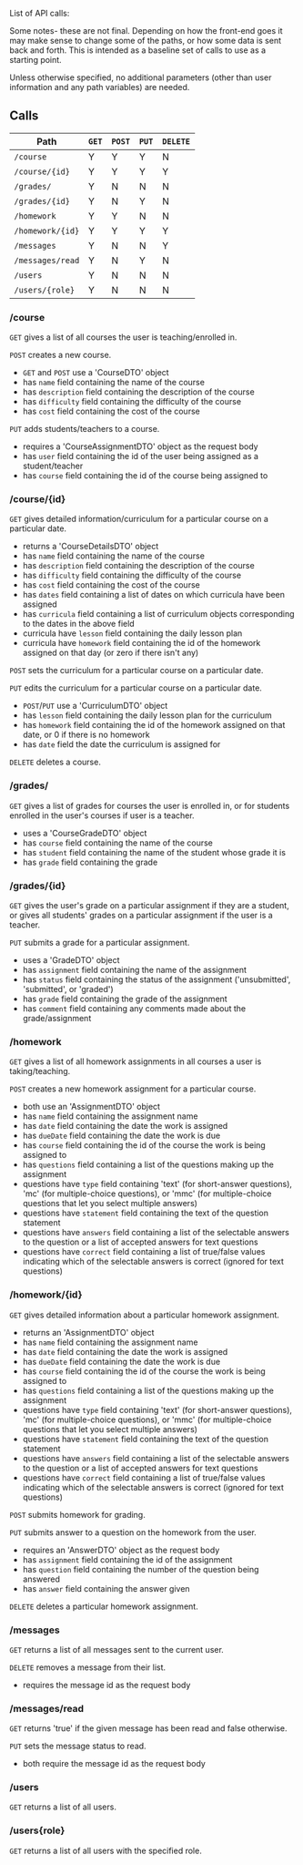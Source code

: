 List of API calls:

Some notes- these are not final. Depending on how the front-end goes it may
make sense to change some of the paths, or how some data is sent back and forth.
This is intended as a baseline set of calls to use as a starting point.

Unless otherwise specified, no additional parameters (other than user information and
any path variables) are needed.

## Calls

| Path | `GET` | `POST` | `PUT` | `DELETE` |
| -------- | ---- | ---- | ---- | ------ |
| `/course` | Y | Y | Y | N |
| `/course/{id}` | Y | Y | Y | Y |
| `/grades/` | Y | N | N | N |
| `/grades/{id}` | Y | N | Y | N |
| `/homework` | Y | Y | N | N |
| `/homework/{id}` | Y | Y | Y | Y |
| `/messages` | Y | N | N | Y |
| `/messages/read` | Y | N | Y | N |
| `/users` | Y | N | N | N |
| `/users/{role}` | Y | N | N | N |


### /course

`GET` gives a list of all courses the user is teaching/enrolled in.

`POST` creates a new course.

* `GET` and `POST` use a 'CourseDTO' object
 * has `name` field containing the name of the course
 * has `description` field containing the description of the course
 * has `difficulty` field containing the difficulty of the course
 * has `cost` field containing the cost of the course

`PUT` adds students/teachers to a course.

* requires a 'CourseAssignmentDTO' object as the request body
 * has `user` field containing the id of the user being assigned as a student/teacher
 * has `course` field containing the id of the course being assigned to

### /course/\{id\}

`GET` gives detailed information/curriculum for a particular course on a particular date.

* returns a 'CourseDetailsDTO' object
 * has `name` field containing the name of the course
 * has `description` field containing the description of the course
 * has `difficulty` field containing the difficulty of the course
 * has `cost` field containing the cost of the course
 * has `dates` field containing a list of dates on which curricula have been assigned
 * has `curricula` field containing a list of curriculum objects corresponding to the dates in the above field
  * curricula have `lesson` field containing the daily lesson plan
  * curricula have `homework` field containing the id of the homework assigned on that day (or zero if there isn't any)

`POST` sets the curriculum for a particular course on a particular date.

`PUT` edits the curriculum for a particular course on a particular date.

* `POST`/`PUT` use a 'CurriculumDTO' object
 * has `lesson` field containing the daily lesson plan for the curriculum
 * has `homework` field containing the id of the homework assigned on that date, or 0 if there is no homework
 * has `date` field the date the curriculum is assigned for

`DELETE` deletes a course.

### /grades/

`GET` gives a list of grades for courses the user is enrolled in, or for students enrolled in the user's courses if user is a teacher.

* uses a 'CourseGradeDTO' object
 * has `course` field containing the name of the course
 * has `student` field containing the name of the student whose grade it is
 * has `grade` field containing the grade

### /grades/\{id\}

`GET` gives the user's grade on a particular assignment if they are a student, or gives all students' grades on a particular assignment if the user is a teacher.

`PUT` submits a grade for a particular assignment.

* uses a 'GradeDTO' object
 * has `assignment` field containing the name of the assignment
 * has `status` field containing the status of the assignment ('unsubmitted', 'submitted', or 'graded')
 * has `grade` field containing the grade of the assignment
 * has `comment` field containing any comments made about the grade/assignment

### /homework

`GET` gives a list of all homework assignments in all courses a user is taking/teaching.

`POST` creates a new homework assignment for a particular course.

* both use an 'AssignmentDTO' object
 * has `name` field containing the assignment name
 * has `date` field containing the date the work is assigned
 * has `dueDate` field containing the date the work is due
 * has `course` field containing the id of the course the work is being assigned to
 * has `questions` field containing a list of the questions making up the assignment
 * questions have `type` field containing 'text' (for short-answer questions), 'mc' (for multiple-choice questions), or 'mmc' (for multiple-choice questions that let you select multiple answers)
 * questions have `statement` field containing the text of the question statement
 * questions have `answers` field containing a list of the selectable answers to the question or a list of accepted answers for text questions
 * questions have `correct` field containing a list of true/false values indicating which of the selectable answers is correct (ignored for text questions)

### /homework/\{id\}

`GET` gives detailed information about a particular homework assignment.

* returns an 'AssignmentDTO' object
 * has `name` field containing the assignment name
 * has `date` field containing the date the work is assigned
 * has `dueDate` field containing the date the work is due
 * has `course` field containing the id of the course the work is being assigned to
 * has `questions` field containing a list of the questions making up the assignment
 * questions have `type` field containing 'text' (for short-answer questions), 'mc' (for multiple-choice questions), or 'mmc' (for multiple-choice questions that let you select multiple answers)
 * questions have `statement` field containing the text of the question statement
 * questions have `answers` field containing a list of the selectable answers to the question or a list of accepted answers for text questions
 * questions have `correct` field containing a list of true/false values indicating which of the selectable answers is correct (ignored for text questions)

`POST` submits homework for grading.

`PUT` submits answer to a question on the homework from the user.

* requires an 'AnswerDTO' object as the request body
 * has `assignment` field containing the id of the assignment
 * has `question` field containing the number of the question being answered
 * has `answer` field containing the answer given

`DELETE` deletes a particular homework assignment.

### /messages

`GET` returns a list of all messages sent to the current user.

`DELETE` removes a message from their list.

* requires the message id as the request body

### /messages/read

`GET` returns 'true' if the given message has been read and false otherwise.

`PUT` sets the message status to read.

* both require the message id as the request body

### /users

`GET` returns a list of all users.

### /users\{role\}

`GET` returns a list of all users with the specified role.
